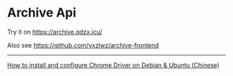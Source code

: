 # Archive Api

Try it on https://archive.qdzx.icu/

Also see https://github.com/yxzlwz/archive-frontend

---

[How to install and configure Chrome Driver on Debian & Ubuntu (Chinese)](https://www.yixiangzhilv.com/blogs/20230709165453.html)
